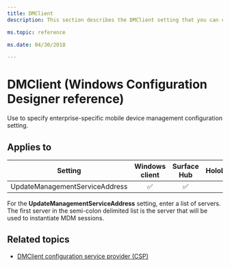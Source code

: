 ```yaml
---
title: DMClient
description: This section describes the DMClient setting that you can configure in provisioning packages for Windows 10 using Windows Configuration Designer.

ms.topic: reference

ms.date: 04/30/2018

---
```


# DMClient (Windows Configuration Designer reference)

Use to specify enterprise-specific mobile device management configuration setting.

## Applies to

| Setting   | Windows client | Surface Hub | HoloLens | IoT Core |
| --- | :---: | :---: | :---: | :---: |
| UpdateManagementServiceAddress | ✅  | ✅ |  | ✅ |

For the **UpdateManagementServiceAddress** setting, enter a list of servers. The first server in the semi-colon delimited list is the server that will be used to instantiate MDM sessions.

## Related topics

- [DMClient configuration service provider (CSP)](/windows/client-management/mdm/dmclient-csp)

